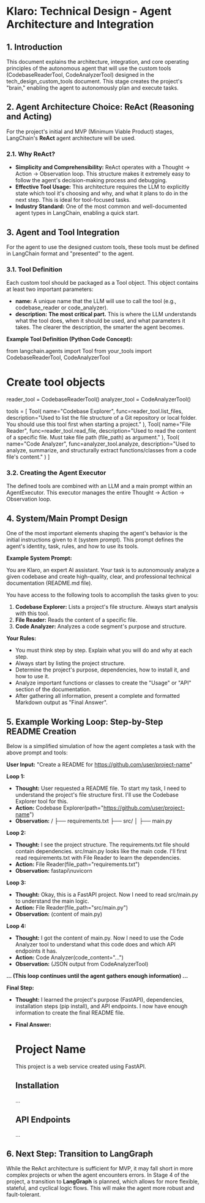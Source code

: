 # **Klaro: Technical Design - Agent Architecture and Integration**

## **1. Introduction**

This document explains the architecture, integration, and core operating principles of the autonomous agent that will use the custom tools (CodebaseReaderTool, CodeAnalyzerTool) designed in the tech_design_custom_tools document. This stage creates the project's "brain," enabling the agent to autonomously plan and execute tasks.

## **2. Agent Architecture Choice: ReAct (Reasoning and Acting)**

For the project's initial and MVP (Minimum Viable Product) stages, LangChain's **ReAct** agent architecture will be used.

### **2.1. Why ReAct?**

* **Simplicity and Comprehensibility:** ReAct operates with a Thought -> Action -> Observation loop. This structure makes it extremely easy to follow the agent's decision-making process and debugging.
* **Effective Tool Usage:** This architecture requires the LLM to explicitly state which tool it's choosing and why, and what it plans to do in the next step. This is ideal for tool-focused tasks.
* **Industry Standard:** One of the most common and well-documented agent types in LangChain, enabling a quick start.

## **3. Agent and Tool Integration**

For the agent to use the designed custom tools, these tools must be defined in LangChain format and "presented" to the agent.

### **3.1. Tool Definition**

Each custom tool should be packaged as a Tool object. This object contains at least two important parameters:

* **name:** A unique name that the LLM will use to call the tool (e.g., codebase_reader or code_analyzer).
* **description:** **The most critical part.** This is where the LLM understands what the tool does, when it should be used, and what parameters it takes. The clearer the description, the smarter the agent becomes.

**Example Tool Definition (Python Code Concept):**

from langchain.agents import Tool
from your_tools import CodebaseReaderTool, CodeAnalyzerTool

# Create tool objects
reader_tool = CodebaseReaderTool()
analyzer_tool = CodeAnalyzerTool()

tools = [
    Tool(
        name="Codebase Explorer",
        func=reader_tool.list_files,
        description="Used to list the file structure of a Git repository or local folder. You should use this tool first when starting a project."
    ),
    Tool(
        name="File Reader",
        func=reader_tool.read_file,
        description="Used to read the content of a specific file. Must take file path (file_path) as argument."
    ),
    Tool(
        name="Code Analyzer",
        func=analyzer_tool.analyze,
        description="Used to analyze, summarize, and structurally extract functions/classes from a code file's content."
    )
]

### **3.2. Creating the Agent Executor**

The defined tools are combined with an LLM and a main prompt within an AgentExecutor. This executor manages the entire Thought -> Action -> Observation loop.

## **4. System/Main Prompt Design**

One of the most important elements shaping the agent's behavior is the initial instructions given to it (system prompt). This prompt defines the agent's identity, task, rules, and how to use its tools.

**Example System Prompt:**

You are Klaro, an expert AI assistant. Your task is to autonomously analyze a given codebase and create high-quality, clear, and professional technical documentation (README.md file).

You have access to the following tools to accomplish the tasks given to you:

1. **Codebase Explorer:** Lists a project's file structure. Always start analysis with this tool.
2. **File Reader:** Reads the content of a specific file.
3. **Code Analyzer:** Analyzes a code segment's purpose and structure.

**Your Rules:**
- You must think step by step. Explain what you will do and why at each step.
- Always start by listing the project structure.
- Determine the project's purpose, dependencies, how to install it, and how to use it.
- Analyze important functions or classes to create the "Usage" or "API" section of the documentation.
- After gathering all information, present a complete and formatted Markdown output as "Final Answer".

## **5. Example Working Loop: Step-by-Step README Creation**

Below is a simplified simulation of how the agent completes a task with the above prompt and tools:

**User Input:** "Create a README for https://github.com/user/project-name"

**Loop 1:**

* **Thought:** User requested a README file. To start my task, I need to understand the project's file structure first. I'll use the Codebase Explorer tool for this.
* **Action:** Codebase Explorer(path="https://github.com/user/project-name")
* **Observation:**
  /
  ├── requirements.txt
  ├── src/
  │   ├── main.py

**Loop 2:**

* **Thought:** I see the project structure. The requirements.txt file should contain dependencies. src/main.py looks like the main code. I'll first read requirements.txt with File Reader to learn the dependencies.
* **Action:** File Reader(file_path="requirements.txt")
* **Observation:** fastapi\nuvicorn

**Loop 3:**

* **Thought:** Okay, this is a FastAPI project. Now I need to read src/main.py to understand the main logic.
* **Action:** File Reader(file_path="src/main.py")
* **Observation:** (content of main.py)

**Loop 4:**

* **Thought:** I got the content of main.py. Now I need to use the Code Analyzer tool to understand what this code does and which API endpoints it has.
* **Action:** Code Analyzer(code_content="...")
* **Observation:** (JSON output from CodeAnalyzerTool)

**... (This loop continues until the agent gathers enough information) ...**

**Final Step:**

* **Thought:** I learned the project's purpose (FastAPI), dependencies, installation steps (pip install), and API endpoints. I now have enough information to create the final README file.
* **Final Answer:**
  # Project Name

  This project is a web service created using FastAPI.

  ## Installation

  ...

  ## API Endpoints

  ...

## **6. Next Step: Transition to LangGraph**

While the ReAct architecture is sufficient for MVP, it may fall short in more complex projects or when the agent encounters errors. In Stage 4 of the project, a transition to **LangGraph** is planned, which allows for more flexible, stateful, and cyclical logic flows. This will make the agent more robust and fault-tolerant.
